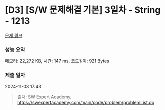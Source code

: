 # [D3] [S/W 문제해결 기본] 3일차 - String - 1213 

[문제 링크](https://swexpertacademy.com/main/code/problem/problemDetail.do?contestProbId=AV14P0c6AAUCFAYi) 

### 성능 요약

메모리: 22,272 KB, 시간: 147 ms, 코드길이: 921 Bytes

### 제출 일자

2024-11-03 17:43



> 출처: SW Expert Academy, https://swexpertacademy.com/main/code/problem/problemList.do